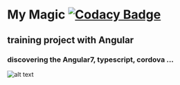 
# My Magic [![Codacy Badge](https://api.codacy.com/project/badge/Grade/5a44c42938624015a0e3c76e9a8cc13a)](https://www.codacy.com/app/LudvigSahakyan/my-magic?utm_source=github.com&amp;utm_medium=referral&amp;utm_content=LudvigSahakyan/my-magic&amp;utm_campaign=Badge_Grade)

## training project with Angular

### discovering the Angular7, typescript, cordova ...

![alt text](demo.gif)
